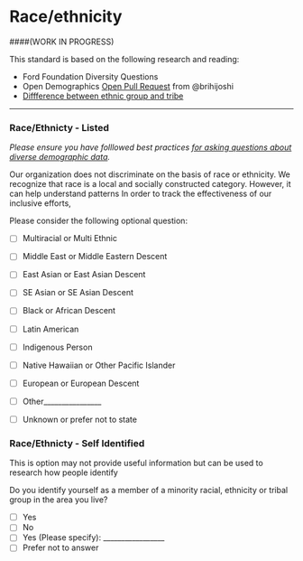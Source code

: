 # Race/ethnicity
####(WORK IN PROGRESS)

This standard is based on the following research and reading:

* Ford Foundation Diversity Questions
* Open Demographics [Open Pull Request](https://github.com/drnikki/open-demographics/issues/14) from @brihijoshi
* [Diffference between ethnic group and tribe](https://www.differencebetween.com/difference-between-ethnic-group-and-vs-tribe/)
----

### Race/Ethnicty - Listed
*Please ensure you have folllowed best practices [for asking questions about diverse demographic data](https://github.com/mozilla/diversity/blob/master/data-metrics/surveys/best-practices-diverse-data.md).*

Our organization does not discriminate on the basis of race or ethnicity.  We recognize that race is a local and socially constructed category. However, it can help understand patterns In order to track the effectiveness of our inclusive efforts, 

Please consider the following optional question:

- [ ] Multiracial or Multi Ethnic
- [ ] Middle East or Middle Eastern Descent
- [ ] East Asian or East Asian Descent
- [ ] SE Asian or SE Asian Descent
- [ ] Black or African Descent
- [ ] Latin American
- [ ] Indigenous Person
- [ ] Native Hawaiian or Other Pacific Islander
- [ ] European or European Descent
- [ ] Other________________
- [ ]  Unknown or prefer not to state


### Race/Ethnicty - Self Identified
This is option may not provide useful information but can be used to research how people identify

Do you identify yourself as a member of a minority racial, ethnicity or tribal group in the area you live?
- [ ] Yes
- [ ] No
- [ ] Yes (Please specify): _________________
- [ ] Prefer not to answer
